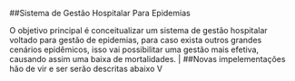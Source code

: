 ##Sistema de Gestão Hospitalar Para Epidemias

O objetivo principal é conceitualizar um sistema de gestão hospitalar voltado para gestão de epidemias, para caso exista outros grandes cenários epidêmicos, isso vai possibilitar uma gestão mais efetiva, causando assim uma baixa de mortalidades.
                                                                |
##Novas impelementações hão de vir e ser serão descritas abaixo V
